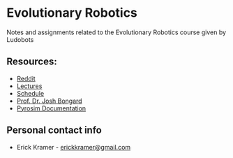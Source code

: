 # Evolutionary Robotics
Notes and assignments related to the Evolutionary Robotics course given by Ludobots

## Resources:
* [Reddit](https://www.reddit.com/r/ludobots/)
* [Lectures](https://www.youtube.com/playlist?list=PLAuiGdPEdw0iRhEnF5yPuqegKVjKktDni)
* [Schedule](https://docs.google.com/spreadsheets/d/1OqB8H8mnRn_NE2aKAbIgguCeWJJNjTPW0_6rJwj-xsg/edit#gid=0)
* [Prof. Dr. Josh Bongard](http://www.cs.uvm.edu/~jbongard/index.html)
* [Pyrosim Documentation](https://ccappelle.github.io/pyrosim/code.html)

## Personal contact info
* Erick Kramer - erickkramer@gmail.com
